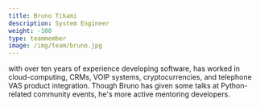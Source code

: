```yaml
---
title: Bruno Tikami
description: System Engineer
weight: -100
type: teammember
image: /img/team/bruno.jpg
---
```

with over ten years of experience developing software, has worked in cloud-computing, CRMs, VOIP systems, cryptocurrencies, and telephone VAS product integration. Though Bruno has given some talks at Python-related community events, he's more active mentoring  developers.
